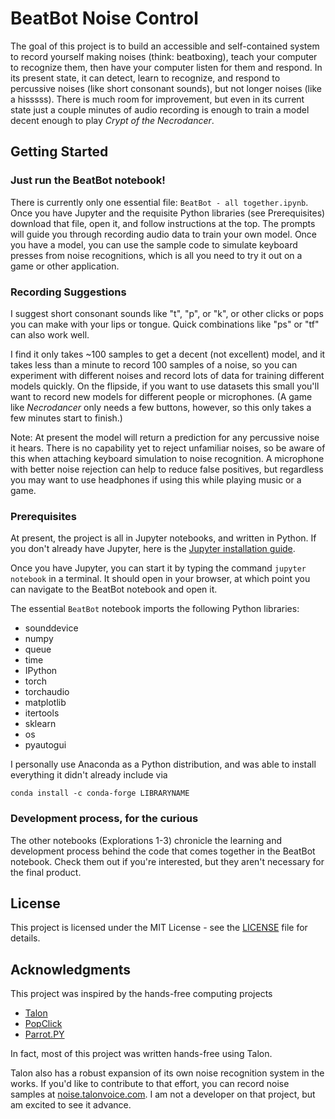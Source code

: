# BeatBot Noise Control

The goal of this project is to build an accessible and self-contained system to record yourself making noises (think: beatboxing), teach your computer to recognize them, then have your computer listen for them and respond. In its present state, it can detect, learn to recognize, and respond to percussive noises (like short consonant sounds), but not longer noises (like a hisssss). There is much room for improvement, but even in its current state just a couple minutes of audio recording is enough to train a model decent enough to play *Crypt of the Necrodancer*.

## Getting Started

### Just run the BeatBot notebook!

There is currently only one essential file:  `BeatBot - all together.ipynb`. Once you have Jupyter and the requisite Python libraries (see Prerequisites) download that file, open it, and follow instructions at the top. The prompts will guide you through recording audio data to train your own model. Once you have a model, you can use the sample code to simulate keyboard presses from noise recognitions, which is all you need to try it out on a game or other application.

### Recording Suggestions

I suggest short consonant sounds like "t", "p", or "k", or other clicks or pops you can make with your lips or tongue. Quick combinations like "ps" or "tf" can also work well. 

I find it only takes ~100 samples to get a decent (not excellent) model, and it takes less than a minute to record 100 samples of a noise, so you can experiment with different noises and record lots of data for training different models quickly. On the flipside, if you want to use datasets this small you'll want to record new models for different people or microphones. (A game like *Necrodancer* only needs a few buttons, however, so this only takes a few minutes start to finish.)

Note: At present the model will return a prediction for any percussive noise it hears. There is no capability yet to reject unfamiliar noises, so be aware of this when attaching keyboard simulation to noise recognition. A microphone with better noise rejection can help to reduce false positives, but regardless you may want to use headphones if using this while playing music or a game.

### Prerequisites

At present, the project is all in Jupyter notebooks, and written in Python. If you don't already have Jupyter, here is the [Jupyter installation guide](https://jupyter.readthedocs.io/en/latest/install.html).

Once you have Jupyter, you can start it by typing the command `jupyter notebook` in a terminal. It should open in your browser, at which point you can navigate to the BeatBot notebook and open it.

The essential `BeatBot` notebook imports the following Python libraries:

* sounddevice
* numpy
* queue
* time
* IPython
* torch
* torchaudio
* matplotlib
* itertools
* sklearn
* os
* pyautogui

I personally use Anaconda as a Python distribution, and was able to install everything it didn't already include via

`conda install -c conda-forge LIBRARYNAME`

### Development process, for the curious

The other notebooks (Explorations 1-3) chronicle the learning and development process behind the code that comes together in the BeatBot notebook. Check them out if you're interested, but they aren't necessary for the final product.

## License

This project is licensed under the MIT License - see the [LICENSE](LICENSE) file for details.

## Acknowledgments

This project was inspired by the hands-free computing projects

* [Talon](https://talonvoice.com)
* [PopClick](https://github.com/trishume/PopClick)
* [Parrot.PY](https://github.com/chaosparrot/parrot.py)

In fact, most of this project was written hands-free using Talon.

Talon also has a robust expansion of its own noise recognition system in the works. If you'd like to contribute to that effort, you can record noise samples at [noise.talonvoice.com](https://noise.talonvoice.com). I am not a developer on that project, but am excited to see it advance.
